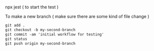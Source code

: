 npx jest  ( to start the test )


To make a new branch ( make sure there are some kind of file change )
```md
git add .
git checkout -b my-second-branch
git commit -am 'initial workflow for testing'
git status
git push origin my-second-branch
```
 